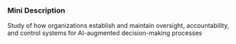 ### Mini Description

Study of how organizations establish and maintain oversight, accountability, and control systems for AI-augmented decision-making processes
